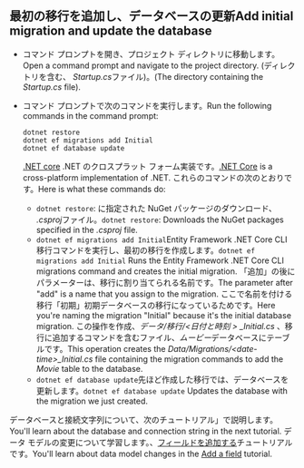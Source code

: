 ## <a name="add-initial-migration-and-update-the-database"></a><span data-ttu-id="e8ebf-101">最初の移行を追加し、データベースの更新</span><span class="sxs-lookup"><span data-stu-id="e8ebf-101">Add initial migration and update the database</span></span>

* <span data-ttu-id="e8ebf-102">コマンド プロンプトを開き、プロジェクト ディレクトリに移動します。</span><span class="sxs-lookup"><span data-stu-id="e8ebf-102">Open a command prompt and navigate to the project directory.</span></span> <span data-ttu-id="e8ebf-103">(ディレクトリを含む、 *Startup.cs*ファイル)。</span><span class="sxs-lookup"><span data-stu-id="e8ebf-103">(The directory containing the *Startup.cs* file).</span></span>

* <span data-ttu-id="e8ebf-104">コマンド プロンプトで次のコマンドを実行します。</span><span class="sxs-lookup"><span data-stu-id="e8ebf-104">Run the following commands in the command prompt:</span></span>

  ```console
  dotnet restore
  dotnet ef migrations add Initial
  dotnet ef database update
  ```
  
  <span data-ttu-id="e8ebf-105">[.NET core](http://go.microsoft.com/fwlink/?LinkID=517853) .NET のクロスプラット フォーム実装です。</span><span class="sxs-lookup"><span data-stu-id="e8ebf-105">[.NET Core](http://go.microsoft.com/fwlink/?LinkID=517853) is a cross-platform implementation of .NET.</span></span> <span data-ttu-id="e8ebf-106">これらのコマンドの次のとおりです。</span><span class="sxs-lookup"><span data-stu-id="e8ebf-106">Here is what these commands do:</span></span>

  * <span data-ttu-id="e8ebf-107">`dotnet restore`: に指定された NuGet パッケージのダウンロード、 *.csproj*ファイル。</span><span class="sxs-lookup"><span data-stu-id="e8ebf-107">`dotnet restore`: Downloads the NuGet packages specified in the *.csproj* file.</span></span>
  * <span data-ttu-id="e8ebf-108">`dotnet ef migrations add Initial`Entity Framework .NET Core CLI 移行コマンドを実行し、最初の移行を作成します。</span><span class="sxs-lookup"><span data-stu-id="e8ebf-108">`dotnet ef migrations add Initial` Runs the Entity Framework .NET Core CLI migrations command and creates the initial migration.</span></span> <span data-ttu-id="e8ebf-109">「追加」の後にパラメーターは、移行に割り当てられる名前です。</span><span class="sxs-lookup"><span data-stu-id="e8ebf-109">The parameter after "add" is a name that you assign to the migration.</span></span> <span data-ttu-id="e8ebf-110">ここで名前を付ける移行「初期」初期データベースの移行になっているためです。</span><span class="sxs-lookup"><span data-stu-id="e8ebf-110">Here you're naming the migration "Initial" because it's the initial database migration.</span></span> <span data-ttu-id="e8ebf-111">この操作を作成、*データ/移行/\<日付と時刻 > _Initial.cs* 、移行に追加するコマンドを含むファイル、*ムービー*データベースにテーブルです。</span><span class="sxs-lookup"><span data-stu-id="e8ebf-111">This operation creates the *Data/Migrations/\<date-time>_Initial.cs* file containing the migration commands to add the *Movie* table to the database.</span></span>
  * <span data-ttu-id="e8ebf-112">`dotnet ef database update`先ほど作成した移行では、データベースを更新します。</span><span class="sxs-lookup"><span data-stu-id="e8ebf-112">`dotnet ef database update`  Updates the database with the migration we just created.</span></span>

<span data-ttu-id="e8ebf-113">データベースと接続文字列について、次のチュートリアル」で説明します。</span><span class="sxs-lookup"><span data-stu-id="e8ebf-113">You'll learn about the database and connection string in the next tutorial.</span></span> <span data-ttu-id="e8ebf-114">データ モデルの変更について学習します。、[フィールドを追加する](xref:tutorials/first-mvc-app/new-field)チュートリアルです。</span><span class="sxs-lookup"><span data-stu-id="e8ebf-114">You'll learn about data model changes in the [Add a field](xref:tutorials/first-mvc-app/new-field) tutorial.</span></span>